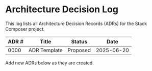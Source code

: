 # Architecture Decision Log

This log lists all Architecture Decision Records (ADRs) for the Stack Composer project.

| ADR # | Title        | Status   | Date       |
| ----- | ------------ | -------- | ---------- |
| 0000  | ADR Template | Proposed | 2025-06-20 |

Add new ADRs below as they are created.
